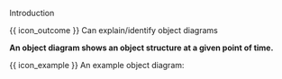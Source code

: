 <span id="title">Introduction</span>

<span id="prereqs"></span>

<span id="outcomes">{{ icon_outcome }} Can explain/identify object diagrams</span>

<div id="body">

**An object diagram shows an object structure at a given point of time.**

<box>

{{ icon_example }} An example object diagram:

<pic eager src="{{baseUrl}}/modeling/modelingStructures/ooStructures/images/objectDiagram.png" height="120" />

</box>


</div>

<div id="extras">
</div>

